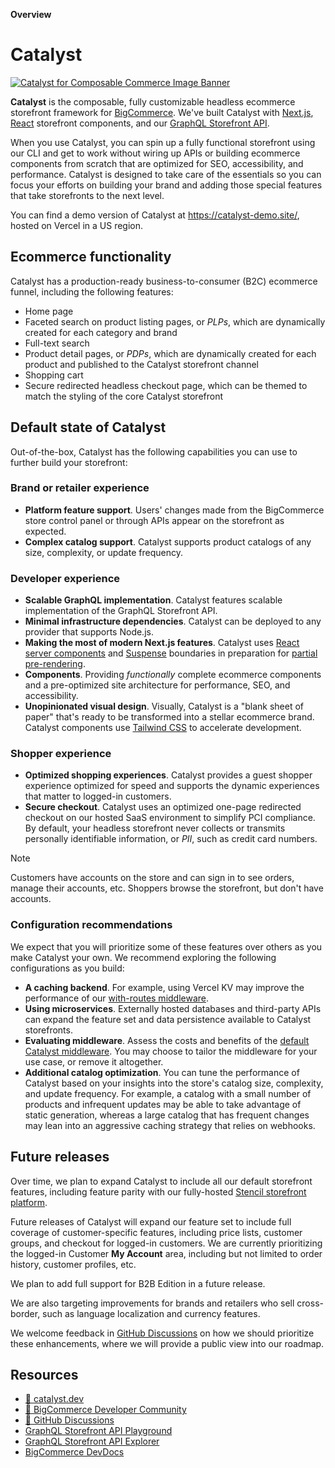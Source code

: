 **Overview**
# Catalyst 

<a href="https://catalyst.dev" target="_blank" rel="noopener norerrer">
  <img src="https://storage.googleapis.com/bigcommerce-developers/images/catalyst_readme_banner.png" alt="Catalyst for Composable Commerce Image Banner" title="Catalyst">
</a>

<br />

**Catalyst** is the composable, fully customizable headless ecommerce storefront framework for [BigCommerce](https://www.bigcommerce.com/). We've built Catalyst with [Next.js](https://nextjs.org/), [React](https://react.dev/) storefront components, and our [GraphQL Storefront API](https://developer.bigcommerce.com/docs/storefront/graphql).

When you use Catalyst, you can spin up a fully functional storefront using our CLI and get to work without wiring up APIs or building ecommerce components from scratch that are optimized for SEO, accessibility, and performance. Catalyst is designed to take care of the essentials so you can focus your efforts on building your brand and adding those special features that take storefronts to the next level.

You can find a demo version of Catalyst at https://catalyst-demo.site/, hosted on Vercel in a US region.

## Ecommerce functionality

Catalyst has a production-ready business-to-consumer (B2C) ecommerce funnel, including the following features:

* Home page
* Faceted search on product listing pages, or _PLPs_, which are dynamically created for each category and brand
* Full-text search 
* Product detail pages, or _PDPs_, which are dynamically created for each product and published to the Catalyst storefront channel
* Shopping cart
* Secure redirected headless checkout page, which can be themed to match the styling of the core Catalyst storefront


## Default state of Catalyst

Out-of-the-box, Catalyst has the following capabilities you can use to further build your storefront:

### Brand or retailer experience

* **Platform feature support**. Users' changes made from the BigCommerce store control panel or through APIs appear on the storefront as expected.
* **Complex catalog support**. Catalyst supports product catalogs of any size, complexity, or update frequency.

### Developer experience

* **Scalable GraphQL implementation**. Catalyst features scalable implementation of the GraphQL Storefront API.
* **Minimal infrastructure dependencies**. Catalyst can be deployed to any provider that supports Node.js.
* **Making the most of modern Next.js features**. Catalyst uses [React server components](https://nextjs.org/docs/app/building-your-application/rendering/server-components) and [Suspense](https://react.dev/reference/react/Suspense) boundaries in preparation for [partial pre-rendering](https://nextjs.org/learn/dashboard-app/partial-prerendering).
* **Components**. Providing _functionally_ complete ecommerce components and a pre-optimized site architecture for performance, SEO, and accessibility.
* **Unopinionated visual design**. Visually, Catalyst is a "blank sheet of paper" that's ready to be transformed into a stellar ecommerce brand. Catalyst components use [Tailwind CSS](https://tailwindcss.com/) to accelerate development.

### Shopper experience

* **Optimized shopping experiences**. Catalyst provides a guest shopper experience optimized for speed and supports the dynamic experiences that matter to logged-in customers.
* **Secure checkout**. Catalyst uses an optimized one-page redirected checkout on our hosted SaaS environment to simplify PCI compliance. By default, your headless storefront never collects or transmits personally identifiable information, or _PII_, such as credit card numbers.

> [!NOTE]
> Customers have accounts on the store and can sign in to see orders, manage their accounts, etc.
> Shoppers browse the storefront, but don't have accounts.

### Configuration recommendations

We expect that you will prioritize some of these features over others as you make Catalyst your own. We recommend exploring the following configurations as you build:

* **A caching backend**. For example, using Vercel KV may improve the performance of our [with-routes middleware](/docs/middleware).
* **Using microservices**. Externally hosted databases and third-party APIs can expand the feature set and data persistence available to Catalyst storefronts.
* **Evaluating middleware**. Assess the costs and benefits of the [default Catalyst middleware](/docs/middleware). You may choose to tailor the middleware for your use case, or remove it altogether.
* **Additional catalog optimization**. You can tune the performance of Catalyst based on your insights into the store's catalog size, complexity, and update frequency. For example, a catalog with a small number of products and infrequent updates may be able to take advantage of static generation, whereas a large catalog that has frequent changes may lean into an aggressive caching strategy that relies on webhooks.

## Future releases

Over time, we plan to expand Catalyst to include all our default storefront features, including feature parity with our fully-hosted [Stencil storefront platform](https://developer.bigcommerce.com/docs/storefront/stencil).

Future releases of Catalyst will expand our feature set to include full coverage of customer-specific features, including price lists, customer groups, and checkout for logged-in customers. We are currently prioritizing the logged-in Customer **My Account** area, including but not limited to order history, customer profiles, etc.

We plan to add full support for B2B Edition in a future release.

We are also targeting improvements for brands and retailers who sell cross-border, such as language localization and currency features.

We welcome feedback in [GitHub Discussions](https://github.com/bigcommerce/catalyst/discussions) on how we should prioritize these enhancements, where we will provide a public view into our roadmap.

## Resources

* [🚀 catalyst.dev](https://www.catalyst.dev)
* [🤗 BigCommerce Developer Community](https://developer.bigcommerce.com/community)
* [💬 GitHub Discussions](https://github.com/bigcommerce/catalyst/discussions)
* [GraphQL Storefront API Playground](https://developer.bigcommerce.com/graphql-storefront/playground)
* [GraphQL Storefront API Explorer](https://developer.bigcommerce.com/graphql-storefront/explorer)
* [BigCommerce DevDocs](https://developer.bigcommerce.com/docs/build)
